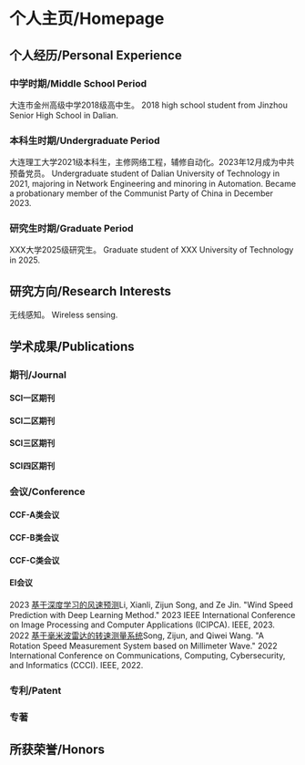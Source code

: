 # 个人主页/Homepage
## 个人经历/Personal Experience
### 中学时期/Middle School Period
  大连市金州高级中学2018级高中生。
  2018 high school student from Jinzhou Senior High School in Dalian.
### 本科生时期/Undergraduate Period
  大连理工大学2021级本科生，主修网络工程，辅修自动化。2023年12月成为中共预备党员。
  Undergraduate student of Dalian University of Technology in 2021, majoring in Network Engineering and minoring in Automation. Became a probationary member of the Communist Party of China in December 2023.
### 研究生时期/Graduate Period
  XXX大学2025级研究生。
  Graduate student of XXX University of Technology in 2025.
## 研究方向/Research Interests
  无线感知。
  Wireless sensing.
## 学术成果/Publications
### 期刊/Journal
#### SCI一区期刊
#### SCI二区期刊
#### SCI三区期刊
#### SCI四区期刊
### 会议/Conference
#### CCF-A类会议
#### CCF-B类会议
#### CCF-C类会议
#### EI会议
2023 [基于深度学习的风速预测](https://ieeexplore.ieee.org/document/10257864)Li, Xianli, Zijun Song, and Ze Jin. "Wind Speed Prediction with Deep Learning Method." 2023 IEEE International Conference on Image Processing and Computer Applications (ICIPCA). IEEE, 2023.
2022 [基于毫米波雷达的转速测量系统](https://ieeexplore.ieee.org/document/9926668)Song, Zijun, and Qiwei Wang. "A Rotation Speed Measurement System based on Millimeter Wave." 2022 International Conference on Communications, Computing, Cybersecurity, and Informatics (CCCI). IEEE, 2022.
### 专利/Patent
### 专著
## 所获荣誉/Honors
